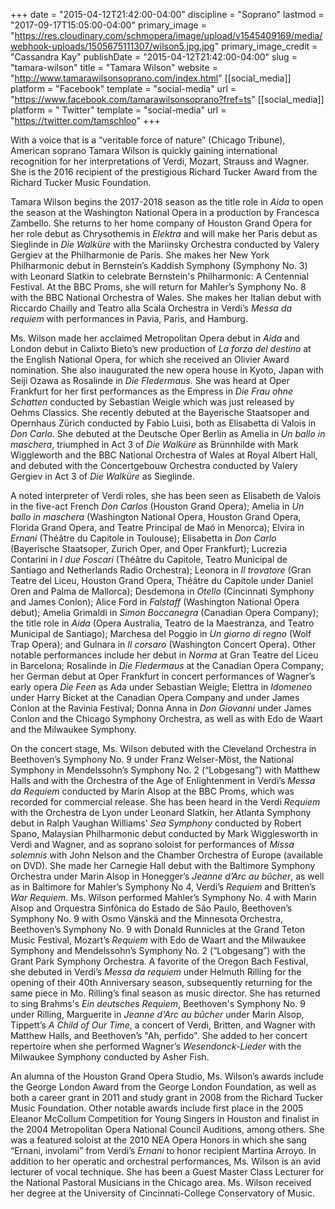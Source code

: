 +++
date = "2015-04-12T21:42:00-04:00"
discipline = "Soprano"
lastmod = "2017-09-17T15:05:00-04:00"
primary_image = "https://res.cloudinary.com/schmopera/image/upload/v1545409169/media/webhook-uploads/1505675111307/wilson5.jpg.jpg"
primary_image_credit = "Cassandra Kay"
publishDate = "2015-04-12T21:42:00-04:00"
slug = "tamara-wilson"
title = "Tamara Wilson"
website = "http://www.tamarawilsonsoprano.com/index.html"
[[social_media]]
platform = "Facebook"
template = "social-media"
url = "https://www.facebook.com/tamarawilsonsoprano?fref=ts"
[[social_media]]
platform = " Twitter"
template = "social-media"
url = "https://twitter.com/tamschloo"
+++

With a voice that is a “veritable force of nature” (Chicago Tribune), American soprano Tamara Wilson is quickly gaining international recognition for her interpretations of Verdi, Mozart, Strauss and Wagner. She is the 2016 recipient of the prestigious Richard Tucker Award from the Richard Tucker Music Foundation.

Tamara Wilson begins the 2017-2018 season as the title role in *Aida* to open the season at the Washington National Opera in a production by Francesca Zambello. She returns to her home company of Houston Grand Opera for her role debut as Chrysothemis in *Elektra* and will make her Paris debut as Sieglinde in *Die Walküre* with the Mariinsky Orchestra conducted by Valery Gergiev at the Philharmonie de Paris. She makes her New York Philharmonic debut in Bernstein’s Kaddish Symphony (Symphony No. 3) with Leonard Slatkin to celebrate Bernstein's Philharmonic: A Centennial Festival. At the BBC Proms, she will return for Mahler’s Symphony No. 8 with the BBC National Orchestra of Wales. She makes her Italian debut with Riccardo Chailly and Teatro alla Scala Orchestra in Verdi’s *Messa da requiem* with performances in Pavia, Paris, and Hamburg. 

Ms. Wilson made her acclaimed Metropolitan Opera debut in *Aida* and London debut in Calixto Bieto’s new production of *La forza del destino* at the English National Opera, for which she received an Olivier Award nomination. She also inaugurated the new opera house in Kyoto, Japan with Seiji Ozawa as Rosalinde in *Die Fledermaus*. She was heard at Oper Frankfurt for her first performances as the Empress in *Die Frau ohne Schatten* conducted by Sebastian Weigle which was just released by Oehms Classics. She recently debuted at the Bayerische Staatsoper and Opernhaus Zürich conducted by Fabio Luisi, both as Elisabetta di Valois in *Don Carlo*. She debuted at the Deutsche Oper Berlin as Amelia in *Un ballo in maschera*, triumphed in Act 3 of *Die Walküre* as Brünnhilde with Mark Wiggleworth and the BBC National Orchestra of Wales at Royal Albert Hall, and debuted with the Concertgebouw Orchestra conducted by Valery Gergiev in Act 3 of *Die Walküre* as Sieglinde.

A noted interpreter of Verdi roles, she has been seen as Elisabeth de Valois in the five-act French *Don Carlos* (Houston Grand Opera); Amelia in *Un ballo in maschera* (Washington National Opera, Houston Grand Opera, Florida Grand Opera, and Teatre Principal de Maó in Menorca); Elvira in *Ernani* (Théâtre du Capitole in Toulouse); Elisabetta in *Don Carlo* (Bayerische Staatsoper, Zurich Oper, and Oper Frankfurt); Lucrezia Contarini in *I due Foscari* (Théâtre du Capitole, Teatro Municipal de Santiago and Netherlands Radio Orchestra); Leonora in *Il trovatore* (Gran Teatre del Liceu, Houston Grand Opera, Théâtre du Capitole under Daniel Oren and Palma de Mallorca); Desdemona in *Otello* (Cincinnati Symphony and James Conlon); Alice Ford in *Falstaff* (Washington National Opera debut); Amelia Grimaldi in *Simon Boccanegra* (Canadian Opera Company); the title role in *Aida* (Opera Australia, Teatro de la Maestranza, and Teatro Municipal de Santiago); Marchesa del Poggio in *Un giorno di regno* (Wolf Trap Opera); and Gulnara in *Il corsaro* (Washington Concert Opera). Other notable performances include her debut in *Norma* at Gran Teatre del Liceu in Barcelona; Rosalinde in *Die Fledermaus* at the Canadian Opera Company; her German debut at Oper Frankfurt in concert performances of Wagner’s early opera *Die Feen* as Ada under Sebastian Weigle; Elettra in *Idomeneo* under Harry Bicket at the Canadian Opera Company and under James Conlon at the Ravinia Festival; Donna Anna in *Don Giovanni* under James Conlon and the Chicago Symphony Orchestra, as well as with Edo de Waart and the Milwaukee Symphony.

On the concert stage, Ms. Wilson debuted with the Cleveland Orchestra in Beethoven’s Symphony No. 9 under Franz Welser-Möst, the National Symphony in Mendelssohn’s Symphony No. 2 (“Lobgesang”) with Matthew Halls and with the Orchestra of the Age of Enlightenment in Verdi’s *Messa da Requiem* conducted by Marin Alsop at the BBC Proms, which was recorded for commercial release. She has been heard in the Verdi *Requiem* with the Orchestra de Lyon under Leonard Slatkin, her Atlanta Symphony debut in Ralph Vaughan Williams’ *Sea Symphony* conducted by Robert Spano, Malaysian Philharmonic debut conducted by Mark Wigglesworth in Verdi and Wagner, and as soprano soloist for performances of *Missa solemnis* with John Nelson and the Chamber Orchestra of Europe (available on DVD). She made her Carnegie Hall debut with the Baltimore Symphony Orchestra under Marin Alsop in Honegger’s *Jeanne d’Arc au bûcher*, as well as in Baltimore for Mahler’s Symphony No 4, Verdi’s *Requiem* and Britten’s *War Requiem*. Ms. Wilson performed Mahler’s Symphony No. 4 with Marin Alsop and Orquestra Sinfônica do Estado de São Paulo, Beethoven’s Symphony No. 9 with Osmo Vänskä and the Minnesota Orchestra, Beethoven’s Symphony No. 9 with Donald Runnicles at the Grand Teton Music Festival, Mozart’s *Requiem* with Edo de Waart and the Milwaukee Symphony and Mendelssohn’s Symphony No. 2 (“Lobgesang”) with the Grant Park Symphony Orchestra. A favorite of the Oregon Bach Festival, she debuted in Verdi’s *Messa da requiem* under Helmuth Rilling for the opening of their 40th Anniversary season, subsequently returning for the same piece in Mo. Rilling’s final season as music director. She has returned to sing Brahms's *Ein deutsches Requiem*, Beethoven's Symphony No. 9 under Rilling, Marguerite in *Jeanne d'Arc au bûcher* under Marin Alsop, Tippett’s *A Child of Our Time*, a concert of Verdi, Britten, and Wagner with Matthew Halls, and Beethoven’s "Ah, perfido". She added to her concert repertoire when she performed Wagner’s *Wesendonck-Lieder* with the Milwaukee Symphony conducted by Asher Fish.

An alumna of the Houston Grand Opera Studio, Ms. Wilson’s awards include the George London Award from the George London Foundation, as well as both a career grant in 2011 and study grant in 2008 from the Richard Tucker Music Foundation. Other notable awards include first place in the 2005 Eleanor McCollum Competition for Young Singers in Houston and finalist in the 2004 Metropolitan Opera National Council Auditions, among others. She was a featured soloist at the 2010 NEA Opera Honors in which she sang “Ernani, involami” from Verdi’s *Ernani* to honor recipient Martina Arroyo. In addition to her operatic and orchestral performances, Ms. Wilson is an avid lecturer of vocal technique. She has been a Guest Master Class Lecturer for the National Pastoral Musicians in the Chicago area. Ms. Wilson received her degree at the University of Cincinnati-College Conservatory of Music.
